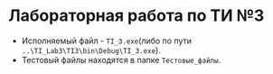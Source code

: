 # Лабораторная работа по ТИ №3

- Исполняемый файл - `TI_3.exe`(либо по пути `..\TI_Lab3\TI3\bin\Debug\TI_3.exe`).
- Тестовый файлы находятся в папке `Тестовые_файлы`.
